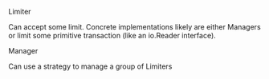 Limiter

Can accept some limit. Concrete implementations likely are either Managers or
limit some primitive transaction (like an io.Reader interface).

Manager

Can use a strategy to manage a group of Limiters
